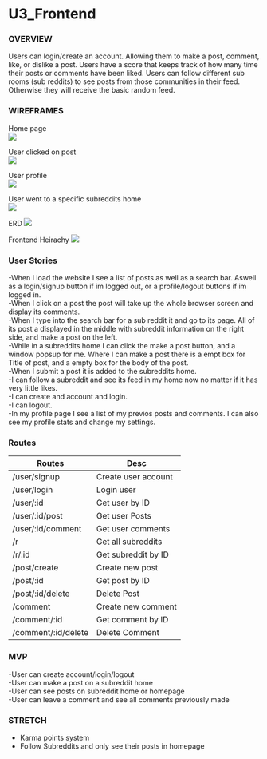# U3_Frontend

### OVERVIEW

Users can login/create an account. Allowing them to make a post, comment, like, or dislike a post. Users have a score that keeps track of how many time their posts or comments have been liked. Users can follow different sub rooms (sub reddits) to see posts from those communities in their feed. Otherwise they will receive the basic random feed.

### WIREFRAMES

Home page<br />
<img src=https://i.imgur.com/mk35yp6.jpg />

User clicked on post <br />
<img src=https://i.imgur.com/6mLxPiC.jpg />

User profile<br />
<img src=https://i.imgur.com/9keUQku.jpg />

User went to a specific subreddits home<br />
<img src=https://i.imgur.com/8ivWmsF.jpg />

ERD
<img src=https://i.imgur.com/0mGX6yY.jpg />


Frontend Heirachy
<img src=https://i.imgur.com/g2Q9dGO.jpg/>

### User Stories

-When I load the website I see a list of posts as well as a search bar. Aswell as a login/signup button if im logged out, or a profile/logout buttons if im logged in.<br />
-When I click on a post the post will take up the whole browser screen and display its comments.<br />
-When I type into the search bar for a sub reddit it and go to its page. All of its post a displayed in the middle with subreddit information on the right side, and make a post on the left.<br />
-While in a subreddits home I can click the make a post button, and a window popsup for me. Where I can make a post there is a empt box for Title of post, and a empty box for the body of the post.<br />
-When I submit a post it is added to the subreddits home.<br />
-I can follow a subreddit and see its feed in my home now no matter if it has very little likes.<br />
-I can create and account and login.<br />
-I can logout.<br />
-In my profile page I see a list of my previos posts and comments. I can also see my profile stats and change my settings.<br />

### Routes

|Routes|Desc|
|-------|------|
|/user/signup|Create user account|
|/user/login|Login user
|/user/:id|Get user by ID|
|/user/:id/post|Get user Posts|
|/user/:id/comment|Get user comments|
|/r|Get all subreddits|
|/r/:id|Get subreddit by ID|
|/post/create|Create new post|
|/post/:id|Get post by ID|
|/post/:id/delete|Delete Post|
|/comment|Create new comment|
|/comment/:id|Get comment by ID|
|/comment/:id/delete|Delete Comment|

### MVP
-User can create account/login/logout<br />
-User can make a post on a subreddit home<br />
-User can see posts on subreddit home or homepage<br />
-User can leave a comment and see all comments previously made<br />

### STRETCH
- Karma points system<br />
- Follow Subreddits and only see their posts in homepage


